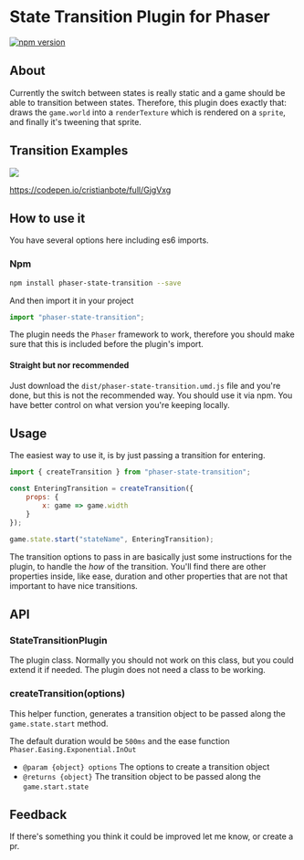 State Transition Plugin for Phaser
=======================
[![npm version](https://badge.fury.io/js/phaser-state-transition.svg)](https://badge.fury.io/js/phaser-state-transition)

## About
Currently the switch between states is really static and a game should be able to transition between states. Therefore, this plugin does exactly that: draws the `game.world` into a `renderTexture` which is rendered on a `sprite`, and finally it's tweening that sprite.

## Transition Examples

![](https://i.imgur.com/Kgzc24u.gif)

https://codepen.io/cristianbote/full/GjgVxg

## How to use it
You have several options here including es6 imports.
 
### Npm

```bash
npm install phaser-state-transition --save
```

And then import it in your project

```js
import "phaser-state-transition";
```

The plugin needs the `Phaser` framework to work, therefore you should make sure that this is included before the plugin's import.

#### Straight but nor recommended
Just download the `dist/phaser-state-transition.umd.js` file and you're done, but this is not the recommended way. You should use it via npm. You have better control on what version you're keeping locally.

## Usage
The easiest way to use it, is by just passing a transition for entering.

```js
import { createTransition } from "phaser-state-transition";

const EnteringTransition = createTransition({
    props: {
        x: game => game.width
    }
});

game.state.start("stateName", EnteringTransition);
```

The transition options to pass in are basically just some instructions for the plugin, to handle the _how_ of the transition. You'll find there are other properties inside, like ease, duration and other properties that are not that important to have nice transitions.

## API

### StateTransitionPlugin
The plugin class. Normally you should not work on this class, but you could extend it if needed. The plugin does not need a class to be working. 

### createTransition(options)
This helper function, generates a transition object to be passed along the `game.state.start` method.

The default duration would be `500ms` and the ease function `Phaser.Easing.Exponential.InOut`

* `@param {object} options` The options to create a transition object
* `@returns {object}` The transition object to be passed along the `game.start.state`


## Feedback
If there's something you think it could be improved let me know, or create a pr.
